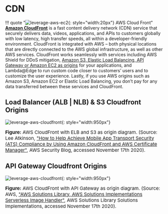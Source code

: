 # CDN 

!!! quote "![leverage-aws-ec2](../../../../assets/images/icons/aws-emojipack/NetworkingContentDelivery_AmazonCloudFront.png "Leverage"){: style="width:20px"} AWS Cloud Front"
    [**Amazon CloudFront**](https://aws.amazon.com/cloudfront/) is a fast content delivery network (CDN) service that securely delivers data, videos, 
    applications, and APIs to customers globally with low latency, high transfer speeds, all within a developer-friendly
    environment. CloudFront is integrated with AWS – both physical locations that are directly connected to the AWS
    global infrastructure, as well as other AWS services. CloudFront works seamlessly with services including AWS
    Shield for DDoS mitigation, 
    [Amazon S3, Elastic Load Balancing, API Gateway or Amazon EC2 as origins](https://docs.aws.amazon.com/cloudfront/latest/APIReference/API_Origin.html)
    for your applications, and Lambda@Edge to run custom code closer to customers’ users and to customize the user
    experience. Lastly, if you use AWS origins such as Amazon S3, Amazon EC2 or Elastic Load Balancing, you don’t pay 
    for any data transferred between these services and CloudFront.
    
## Load Balancer (ALB | NLB) & S3 Cloudfront Origins 

![leverage-aws-cloudfront](../../../../assets/images/diagrams/aws-cloudfront-acm-elb-s3.png "Leverage"){: style="width:950px"}
<figcaption style="font-size:15px">
<b>Figure:</b> AWS CloudFront with ELB and S3 as origin diagram.
(Source: Lee Atkinson, 
<a href="https://aws.amazon.com/blogs/security/how-to-help-achieve-mobile-app-transport-security-compliance-by-using-amazon-cloudfront-and-aws-certificate-manager/">
"How to Help Achieve Mobile App Transport Security (ATS) Compliance by Using Amazon CloudFront and AWS Certificate Manager"</a>,
AWS Security Blog, accessed November 17th 2020).
</figcaption>

## API Gateway Cloudfront Origins 

![leverage-aws-cloudfront](../../../../assets/images/diagrams/aws-cloudfront-api-gw.png "Leverage"){: style="width:950px"}
<figcaption style="font-size:15px">
<b>Figure:</b> AWS CloudFront with API Gateway as origin diagram.
(Source: AWS, 
<a href="https://aws.amazon.com/solutions/implementations/serverless-image-handler/">
"AWS Solutions Library, AWS Solutions Implementations Serverless Image Handler"</a>,
AWS Solutions Library Solutions Implementations, accessed November 17th 2020).
</figcaption>
